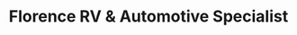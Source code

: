 ---
title: "Florence RV & Automotive Specialist"
url: /florence/florence-rv-und-automotive-specialist/
shop: Wohnwagen
---